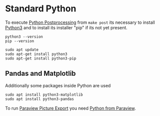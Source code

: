 Standard Python
======================================================================

To execute [Python Postprocessing](../../scripts/python-postprocessing.py) from `make post` its necessary 
to install [Python3](https://www.python.org) and 
to install its installer "pip" if its not yet present.  

    python3 --version
    pip --version

    sudo apt update
    sudo apt-get install python3
    sudo apt-get install python3-pip


## Pandas and Matplotlib
Additionally some packages inside Python are used

    sudo apt install python3-matplotlib
    sudo apt install python3-pandas



To run [Paraview Picture Export](../../scripts/paraview-export-all.py) you need [Python from Paraview](paraview.md).  
